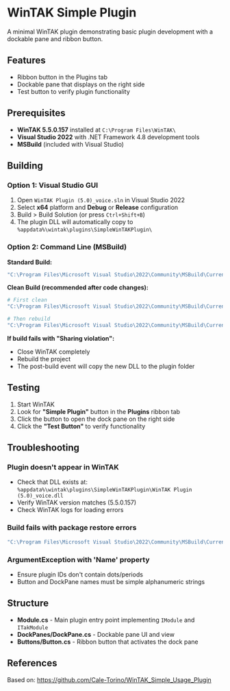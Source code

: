 # WinTAK Simple Plugin

A minimal WinTAK plugin demonstrating basic plugin development with a dockable pane and ribbon button.

## Features

- Ribbon button in the Plugins tab
- Dockable pane that displays on the right side
- Test button to verify plugin functionality

## Prerequisites

- **WinTAK 5.5.0.157** installed at `C:\Program Files\WinTAK\`
- **Visual Studio 2022** with .NET Framework 4.8 development tools
- **MSBuild** (included with Visual Studio)

## Building

### Option 1: Visual Studio GUI
1. Open `WinTAK Plugin (5.0)_voice.sln` in Visual Studio 2022
2. Select **x64** platform and **Debug** or **Release** configuration
3. Build > Build Solution (or press `Ctrl+Shift+B`)
4. The plugin DLL will automatically copy to `%appdata%\wintak\plugins\SimpleWinTAKPlugin\`

### Option 2: Command Line (MSBuild)

**Standard Build:**
```bash
"C:\Program Files\Microsoft Visual Studio\2022\Community\MSBuild\Current\Bin\MSBuild.exe" "WinTAK Plugin (5.0)_voice/WinTAK Plugin (5.0)_voice.csproj" /p:Configuration=Debug /p:Platform=x64
```

**Clean Build (recommended after code changes):**
```bash
# First clean
"C:\Program Files\Microsoft Visual Studio\2022\Community\MSBuild\Current\Bin\MSBuild.exe" "WinTAK Plugin (5.0)_voice/WinTAK Plugin (5.0)_voice.csproj" /t:Clean /p:Configuration=Debug /p:Platform=x64

# Then rebuild
"C:\Program Files\Microsoft Visual Studio\2022\Community\MSBuild\Current\Bin\MSBuild.exe" "WinTAK Plugin (5.0)_voice/WinTAK Plugin (5.0)_voice.csproj" /t:Rebuild /p:Configuration=Debug /p:Platform=x64
```

**If build fails with "Sharing violation":**
- Close WinTAK completely
- Rebuild the project
- The post-build event will copy the new DLL to the plugin folder

## Testing

1. Start WinTAK
2. Look for **"Simple Plugin"** button in the **Plugins** ribbon tab
3. Click the button to open the dock pane on the right side
4. Click the **"Test Button"** to verify functionality

## Troubleshooting

### Plugin doesn't appear in WinTAK
- Check that DLL exists at: `%appdata%\wintak\plugins\SimpleWinTAKPlugin\WinTAK Plugin (5.0)_voice.dll`
- Verify WinTAK version matches (5.5.0.157)
- Check WinTAK logs for loading errors

### Build fails with package restore errors
```bash
"C:\Program Files\Microsoft Visual Studio\2022\Community\MSBuild\Current\Bin\MSBuild.exe" "WinTAK Plugin (5.0)_voice/WinTAK Plugin (5.0)_voice.csproj" /t:Restore
```

### ArgumentException with 'Name' property
- Ensure plugin IDs don't contain dots/periods
- Button and DockPane names must be simple alphanumeric strings

## Structure

- **Module.cs** - Main plugin entry point implementing `IModule` and `ITakModule`
- **DockPanes/DockPane.cs** - Dockable pane UI and view
- **Buttons/Button.cs** - Ribbon button that activates the dock pane

## References

Based on: https://github.com/Cale-Torino/WinTAK_Simple_Usage_Plugin

